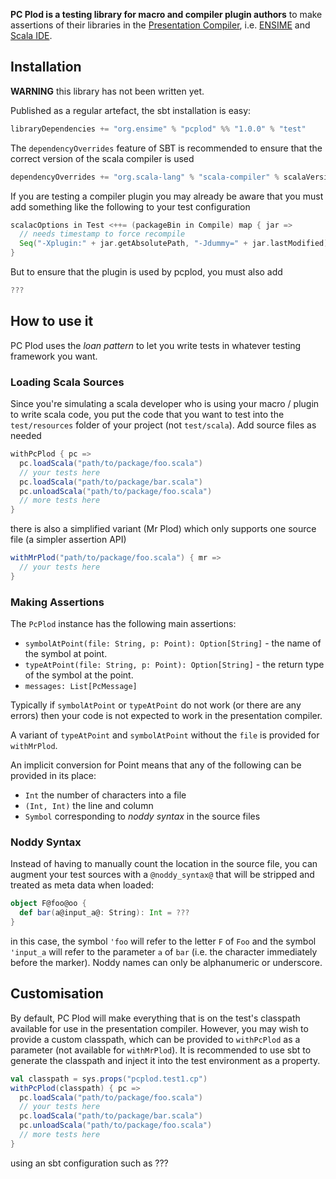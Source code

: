 **PC Plod is a testing library for macro and compiler plugin authors** to make assertions of their libraries in the [Presentation Compiler](http://scala-ide.org/docs/dev/architecture/presentation-compiler.html#scalapresentationcompiler), i.e. [ENSIME](http://ensime.org) and [Scala IDE](http://scala-ide.org/).

## Installation

**WARNING** this library has not been written yet.

Published as a regular artefact, the sbt installation is easy:

```scala
libraryDependencies += "org.ensime" % "pcplod" %% "1.0.0" % "test"
```

The `dependencyOverrides` feature of SBT is recommended to ensure that the correct version of the scala compiler is used

```scala
dependencyOverrides += "org.scala-lang" % "scala-compiler" % scalaVersion.value
```

If you are testing a compiler plugin you may already be aware that you must add something like the following to your test configuration

```scala
scalacOptions in Test <++= (packageBin in Compile) map { jar =>
  // needs timestamp to force recompile
  Seq("-Xplugin:" + jar.getAbsolutePath, "-Jdummy=" + jar.lastModified)
}
```

But to ensure that the plugin is used by pcplod, you must also add

```scala
???
```

## How to use it

PC Plod uses the *loan pattern* to let you write tests in whatever testing framework you want.

### Loading Scala Sources

Since you're simulating a scala developer who is using your macro / plugin to write scala code, you put the code that you want to test into the `test/resources` folder of your project (not `test/scala`). Add source files as needed

```scala
withPcPlod { pc =>
  pc.loadScala("path/to/package/foo.scala")
  // your tests here
  pc.loadScala("path/to/package/bar.scala")
  pc.unloadScala("path/to/package/foo.scala")
  // more tests here
}
```

there is also a simplified variant (Mr Plod) which only supports one source file (a simpler assertion API)

```scala
withMrPlod("path/to/package/foo.scala") { mr =>
  // your tests here
}
```

### Making Assertions

The `PcPlod` instance has the following main assertions:

- `symbolAtPoint(file: String, p: Point): Option[String]` - the name of the symbol at point.
- `typeAtPoint(file: String, p: Point): Option[String]` - the return type of the symbol at the point.
- `messages: List[PcMessage]`

Typically if `symbolAtPoint` or `typeAtPoint` do not work (or there are any errors) then your code is not expected to work in the presentation compiler.

A variant of `typeAtPoint` and `symbolAtPoint` without the `file` is provided for `withMrPlod`.

An implicit conversion for Point means that any of the following can be provided in its place:

- `Int` the number of characters into a file
- `(Int, Int)` the line and column
- `Symbol` corresponding to *noddy syntax* in the source files

### Noddy Syntax

Instead of having to manually count the location in the source file, you can augment your test sources with a `@noddy_syntax@` that will be stripped and treated as meta data when loaded:

```scala
object F@foo@oo {
  def bar(a@input_a@: String): Int = ???
}
```

in this case, the symbol `'foo` will refer to the letter `F` of `Foo` and the symbol `'input_a` will refer to the parameter `a` of `bar` (i.e. the character immediately before the marker). Noddy names can only be alphanumeric or underscore.

## Customisation

By default, PC Plod will make everything that is on the test's classpath available for use in the presentation compiler. However, you may wish to provide a custom classpath, which can be provided to `withPcPlod` as a parameter (not available for `withMrPlod`). It is recommended to use sbt to generate the classpath and inject it into the test environment as a property.

```scala
val classpath = sys.props("pcplod.test1.cp")
withPcPlod(classpath) { pc =>
  pc.loadScala("path/to/package/foo.scala")
  // your tests here
  pc.loadScala("path/to/package/bar.scala")
  pc.unloadScala("path/to/package/foo.scala")
  // more tests here
}
```

using an sbt configuration such as ???
